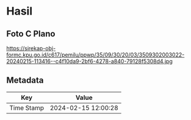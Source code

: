 # Hasil

## Foto C Plano

https://sirekap-obj-formc.kpu.go.id/c617/pemilu/ppwp/35/09/30/20/03/3509302003022-20240215-113416--c4f10da9-2bf6-4278-a840-79128f5308d4.jpg


## Metadata

| Key        | Value               |
| ---------- | ------------------- |
| Time Stamp | 2024-02-15 12:00:28 |



